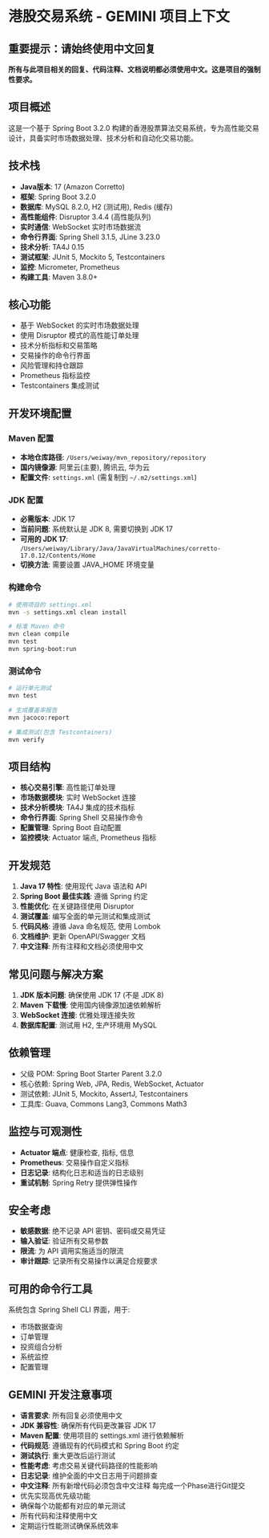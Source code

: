 # 港股交易系统 - GEMINI 项目上下文

## 重要提示：请始终使用中文回复
**所有与此项目相关的回复、代码注释、文档说明都必须使用中文。这是项目的强制性要求。**

## 项目概述
这是一个基于 Spring Boot 3.2.0 构建的香港股票算法交易系统，专为高性能交易设计，具备实时市场数据处理、技术分析和自动化交易功能。

## 技术栈
- **Java版本**: 17 (Amazon Corretto)
- **框架**: Spring Boot 3.2.0
- **数据库**: MySQL 8.2.0, H2 (测试用), Redis (缓存)
- **高性能组件**: Disruptor 3.4.4 (高性能队列)
- **实时通信**: WebSocket 实时市场数据流
- **命令行界面**: Spring Shell 3.1.5, JLine 3.23.0
- **技术分析**: TA4J 0.15
- **测试框架**: JUnit 5, Mockito 5, Testcontainers
- **监控**: Micrometer, Prometheus
- **构建工具**: Maven 3.8.0+

## 核心功能
- 基于 WebSocket 的实时市场数据处理
- 使用 Disruptor 模式的高性能订单处理
- 技术分析指标和交易策略
- 交易操作的命令行界面
- 风险管理和持仓跟踪
- Prometheus 指标监控
- Testcontainers 集成测试

## 开发环境配置

### Maven 配置
- **本地仓库路径**: `/Users/weiway/mvn_repository/repository`
- **国内镜像源**: 阿里云(主要), 腾讯云, 华为云
- **配置文件**: `settings.xml` (需复制到 `~/.m2/settings.xml`)

### JDK 配置
- **必需版本**: JDK 17
- **当前问题**: 系统默认是 JDK 8, 需要切换到 JDK 17
- **可用的 JDK 17**: `/Users/weiway/Library/Java/JavaVirtualMachines/corretto-17.0.12/Contents/Home`
- **切换方法**: 需要设置 JAVA_HOME 环境变量

### 构建命令
```bash
# 使用项目的 settings.xml
mvn -s settings.xml clean install

# 标准 Maven 命令
mvn clean compile
mvn test
mvn spring-boot:run
```

### 测试命令
```bash
# 运行单元测试
mvn test

# 生成覆盖率报告
mvn jacoco:report

# 集成测试(包含 Testcontainers)
mvn verify
```

## 项目结构
- **核心交易引擎**: 高性能订单处理
- **市场数据模块**: 实时 WebSocket 连接
- **技术分析模块**: TA4J 集成的技术指标
- **命令行界面**: Spring Shell 交易操作命令
- **配置管理**: Spring Boot 自动配置
- **监控模块**: Actuator 端点, Prometheus 指标

## 开发规范
1. **Java 17 特性**: 使用现代 Java 语法和 API
2. **Spring Boot 最佳实践**: 遵循 Spring 约定
3. **性能优化**: 在关键路径使用 Disruptor
4. **测试覆盖**: 编写全面的单元测试和集成测试
5. **代码风格**: 遵循 Java 命名规范, 使用 Lombok
6. **文档维护**: 更新 OpenAPI/Swagger 文档
7. **中文注释**: 所有注释和文档必须使用中文

## 常见问题与解决方案
1. **JDK 版本问题**: 确保使用 JDK 17 (不是 JDK 8)
2. **Maven 下载慢**: 使用国内镜像源加速依赖解析
3. **WebSocket 连接**: 优雅处理连接失败
4. **数据库配置**: 测试用 H2, 生产环境用 MySQL

## 依赖管理
- 父级 POM: Spring Boot Starter Parent 3.2.0
- 核心依赖: Spring Web, JPA, Redis, WebSocket, Actuator
- 测试依赖: JUnit 5, Mockito, AssertJ, Testcontainers
- 工具库: Guava, Commons Lang3, Commons Math3

## 监控与可观测性
- **Actuator 端点**: 健康检查, 指标, 信息
- **Prometheus**: 交易操作自定义指标
- **日志记录**: 结构化日志和适当的日志级别
- **重试机制**: Spring Retry 提供弹性操作

## 安全考虑
- **敏感数据**: 绝不记录 API 密钥、密码或交易凭证
- **输入验证**: 验证所有交易参数
- **限流**: 为 API 调用实施适当的限流
- **审计跟踪**: 记录所有交易操作以满足合规要求

## 可用的命令行工具
系统包含 Spring Shell CLI 界面，用于:
- 市场数据查询
- 订单管理
- 投资组合分析
- 系统监控
- 配置管理

## GEMINI 开发注意事项
- **语言要求**: 所有回复必须使用中文
- **JDK 兼容性**: 确保所有代码更改兼容 JDK 17
- **Maven 配置**: 使用项目的 settings.xml 进行依赖解析
- **代码规范**: 遵循现有的代码模式和 Spring Boot 约定
- **测试执行**: 重大更改后运行测试
- **性能考虑**: 考虑交易关键代码路径的性能影响
- **日志记录**: 维护全面的中文日志用于问题排查
- **中文注释**: 所有新增代码必须包含中文注释
每完成一个Phase进行Git提交
- 优先实现高优先级功能
- 确保每个功能都有对应的单元测试
- 所有代码和注释使用中文
- 定期运行性能测试确保系统效率